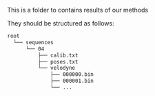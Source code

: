 This is a folder to contains results of our methods

They should be structured as follows:

```bash
root
  └── sequences
      └── 04
          ├── calib.txt
          ├── poses.txt
          └── velodyne
              ├── 000000.bin
              ├── 000001.bin
              └── ...
```

